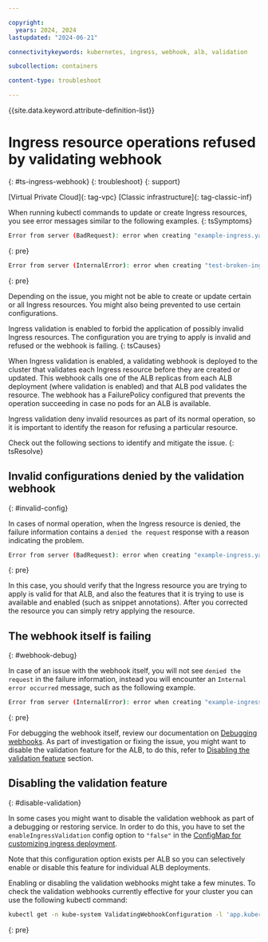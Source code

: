 ```yaml
---

copyright: 
  years: 2024, 2024
lastupdated: "2024-06-21"

connectivitykeywords: kubernetes, ingress, webhook, alb, validation

subcollection: containers

content-type: troubleshoot

---
```


{{site.data.keyword.attribute-definition-list}}

# Ingress resource operations refused by validating webhook
{: #ts-ingress-webhook}
{: troubleshoot}
{: support}

[Virtual Private Cloud]{: tag-vpc} [Classic infrastructure]{: tag-classic-inf}

When running kubectl commands to update or create Ingress resources, you see error messages similar to the following examples.
{: tsSymptoms}


```sh
Error from server (BadRequest): error when creating "example-ingress.yaml": admission webhook "validate.nginx.ingress.kubernetes.io" denied the request: nginx.ingress.kubernetes.io/configuration-snippet annotation cannot be used. Snippet directives are disabled by the Ingress administrator
```
{: pre}

```sh
Error from server (InternalError): error when creating "test-broken-ingress.yaml": Internal error occurred: failed calling webhook "validate.nginx.ingress.kubernetes.io": failed to call webhook: Post "https://public-crcppcl2s207t5c95g1qgg-alb1-ingress-admission.kube-system.svc:443/networking/v1/ingresses?timeout=10s": no endpoints available for service "public-crcppcl2s207t5c95g1qgg-alb1-ingress-admission"
```
{: pre}


Depending on the issue, you might not be able to create or update certain or all Ingress resources. You might also being prevented to use certain configurations.


Ingress validation is enabled to forbid the application of possibly invalid Ingress resources. The configuration you are trying to apply is invalid and refused or the webhook is failing.
{: tsCauses}

When Ingress validation is enabled, a validating webhook is deployed to the cluster that validates each Ingress resource before they are created or updated. This webhook calls one of the ALB replicas from each ALB deployment (where validation is enabled) and that ALB pod validates the resource. The webhook has a FailurePolicy configured that prevents the operation succeeding in case no pods for an ALB is available.

Ingress validation deny invalid resources as part of its normal operation, so it is important to identify the reason for refusing a particular resource.

Check out the following sections to identify and mitigate the issue.
{: tsResolve}

## Invalid configurations denied by the validation webhook
{: #invalid-config}

In cases of normal operation, when the Ingress resource is denied, the failure information contains a `denied the request` response with a reason indicating the problem.

```sh
Error from server (BadRequest): error when creating "example-ingress.yaml": admission webhook "validate.nginx.ingress.kubernetes.io" denied the request: nginx.ingress.kubernetes.io/configuration-snippet annotation cannot be used. Snippet directives are disabled by the Ingress administrator
```
{: pre}

In this case, you should verify that the Ingress resource you are trying to apply is valid for that ALB, and also the features that it is trying to use is available and enabled (such as snippet annotations). After you corrected the resource you can simply retry applying the resource.

## The webhook itself is failing
{: #webhook-debug}

In case of an issue with the webhook itself, you will not see `denied the request` in the failure information, instead you will encounter an `Internal error occurred` message, such as the following example.

```sh
Error from server (InternalError): error when creating "example-ingress.yaml": Internal error occurred: failed calling webhook "validate.nginx.ingress.kubernetes.io": Post https://public-crcppcl2s207t5c95g1qgg-alb1-ingress-admission.kube-system.svc:443/networking/v1/ingresses?timeout=10s: dial tcp 172.21.70.236:443: connect: connection timed out
```
{: pre}

For debugging the webhook itself, review our documentation on [Debugging webhooks](/docs/containers?topic=containers-ts-webhook-debug). As part of investigation or fixing the issue, you might want to disable the validation feature for the ALB, to do this, refer to [Disabling the validation feature](#disable-validation) section.

## Disabling the validation feature
{: #disable-validation}

In some cases you might want to disable the validation webhook as part of a debugging or restoring service. In order to do this, you have to set the `enableIngressValidation` config option to `"false"` in the [ConfigMap for customizing ingress deployment](/docs/containers?topic=containers-comm-ingress-annotations#create-ingress-configmap-custom).

Note that this configuration option exists per ALB so you can selectively enable or disable this feature for individual ALB deployments.

Enabling or disabling the validation webhooks might take a few minutes. To check the validation webhooks currently effective for your cluster you can use the following kubectl command:

```sh
kubectl get -n kube-system ValidatingWebhookConfiguration -l 'app.kubernetes.io/part-of=managed-ingress'
```
{: pre}


